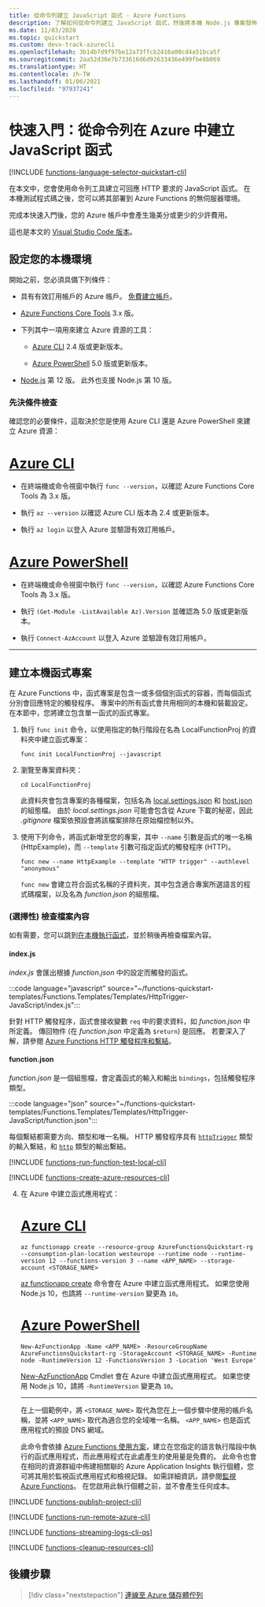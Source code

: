 ```yaml
---
title: 從命令列建立 JavaScript 函式 - Azure Functions
description: 了解如何從命令列建立 JavaScript 函式，然後將本機 Node.js 專案發佈至 Azure Functions 中的無伺服器裝載。
ms.date: 11/03/2020
ms.topic: quickstart
ms.custom: devx-track-azurecli
ms.openlocfilehash: 3b14b7d9f97be12a73ffcb2416a00cd4a51bca5f
ms.sourcegitcommit: 2aa52d30e7b733616d6d92633436e499fbe8b069
ms.translationtype: HT
ms.contentlocale: zh-TW
ms.lasthandoff: 01/06/2021
ms.locfileid: "97937241"
---
```

# <a name="quickstart-create-a-javascript-function-in-azure-from-the-command-line"></a>快速入門：從命令列在 Azure 中建立 JavaScript 函式


[!INCLUDE [functions-language-selector-quickstart-cli](../../includes/functions-language-selector-quickstart-cli.md)]

在本文中，您會使用命令列工具建立可回應 HTTP 要求的 JavaScript 函式。 在本機測試程式碼之後，您可以將其部署到 Azure Functions 的無伺服器環境。 

完成本快速入門後，您的 Azure 帳戶中會產生幾美分或更少的少許費用。

這也是本文的 [Visual Studio Code 版本](create-first-function-vs-code-node.md)。

## <a name="configure-your-local-environment"></a>設定您的本機環境

開始之前，您必須具備下列條件：

+ 具有有效訂用帳戶的 Azure 帳戶。 [免費建立帳戶](https://azure.microsoft.com/free/?ref=microsoft.com&utm_source=microsoft.com&utm_medium=docs&utm_campaign=visualstudio)。

+ [Azure Functions Core Tools](./functions-run-local.md#v2) 3.x 版。

+ 下列其中一項用來建立 Azure 資源的工具：

    + [Azure CLI](/cli/azure/install-azure-cli) 2.4 版或更新版本。

    + [Azure PowerShell](/powershell/azure/install-az-ps) 5.0 版或更新版本。

+ [Node.js](https://nodejs.org/) 第 12 版。 此外也支援 Node.js 第 10 版。

### <a name="prerequisite-check"></a>先決條件檢查

確認您的必要條件，這取決於您是使用 Azure CLI 還是 Azure PowerShell 來建立 Azure 資源：

# <a name="azure-cli"></a>[Azure CLI](#tab/azure-cli)

+ 在終端機或命令視窗中執行 `func --version`，以確認 Azure Functions Core Tools 為 3.x 版。

+ 執行 `az --version` 以確認 Azure CLI 版本為 2.4 或更新版本。

+ 執行 `az login` 以登入 Azure 並驗證有效訂用帳戶。

# <a name="azure-powershell"></a>[Azure PowerShell](#tab/azure-powershell)

+ 在終端機或命令視窗中執行 `func --version`，以確認 Azure Functions Core Tools 為 3.x 版。

+ 執行 `(Get-Module -ListAvailable Az).Version` 並確認為 5.0 版或更新版本。 

+ 執行 `Connect-AzAccount` 以登入 Azure 並驗證有效訂用帳戶。

---

## <a name="create-a-local-function-project"></a>建立本機函式專案

在 Azure Functions 中，函式專案是包含一或多個個別函式的容器，而每個函式分別會回應特定的觸發程序。 專案中的所有函式會共用相同的本機和裝載設定。 在本節中，您將建立包含單一函式的函式專案。

1. 執行 `func init` 命令，以使用指定的執行階段在名為 LocalFunctionProj 的資料夾中建立函式專案：  

    ```console
    func init LocalFunctionProj --javascript
    ```

1. 瀏覽至專案資料夾：

    ```console
    cd LocalFunctionProj
    ```

    此資料夾會包含專案的各種檔案，包括名為 [local.settings.json](functions-run-local.md#local-settings-file) 和 [host.json](functions-host-json.md) 的組態檔。 由於 *local.settings.json* 可能會包含從 Azure 下載的秘密，因此 *.gitignore* 檔案依預設會將該檔案排除在原始檔控制以外。

1. 使用下列命令，將函式新增至您的專案，其中 `--name` 引數是函式的唯一名稱 (HttpExample)，而 `--template` 引數可指定函式的觸發程序 (HTTP)。

    ```console
    func new --name HttpExample --template "HTTP trigger" --authlevel "anonymous"
    ```  
    
    `func new` 會建立符合函式名稱的子資料夾，其中包含適合專案所選語言的程式碼檔案，以及名為 *function.json* 的組態檔。
    
### <a name="optional-examine-the-file-contents"></a>(選擇性) 檢查檔案內容

如有需要，您可以跳到[在本機執行函式](#run-the-function-locally)，並於稍後再檢查檔案內容。

#### <a name="indexjs"></a>index.js

*index.js* 會匯出根據 *function.json* 中的設定而觸發的函式。

:::code language="javascript" source="~/functions-quickstart-templates/Functions.Templates/Templates/HttpTrigger-JavaScript/index.js":::

針對 HTTP 觸發程序，函式會接收變數 `req` 中的要求資料，如 *function.json* 中所定義。 傳回物件 (在 *function.json* 中定義為 `$return`) 是回應。 若要深入了解，請參閱 [Azure Functions HTTP 觸發程序和繫結](./functions-bindings-http-webhook.md?tabs=javascript)。

#### <a name="functionjson"></a>function.json

*function.json* 是一個組態檔，會定義函式的輸入和輸出 `bindings`，包括觸發程序類型。 

:::code language="json" source="~/functions-quickstart-templates/Functions.Templates/Templates/HttpTrigger-JavaScript/function.json":::

每個繫結都需要方向、類型和唯一名稱。 HTTP 觸發程序具有 [`httpTrigger`](functions-bindings-http-webhook-trigger.md) 類型的輸入繫結，和 [`http`](functions-bindings-http-webhook-output.md) 類型的輸出繫結。

[!INCLUDE [functions-run-function-test-local-cli](../../includes/functions-run-function-test-local-cli.md)]

[!INCLUDE [functions-create-azure-resources-cli](../../includes/functions-create-azure-resources-cli.md)]

4. 在 Azure 中建立函式應用程式：

    # <a name="azure-cli"></a>[Azure CLI](#tab/azure-cli)
        
    ```azurecli
    az functionapp create --resource-group AzureFunctionsQuickstart-rg --consumption-plan-location westeurope --runtime node --runtime-version 12 --functions-version 3 --name <APP_NAME> --storage-account <STORAGE_NAME>
    ```
    
    [az functionapp create](/cli/azure/functionapp#az-functionapp-create) 命令會在 Azure 中建立函式應用程式。 如果您使用 Node.js 10，也請將 `--runtime-version` 變更為 `10`。
    
    # <a name="azure-powershell"></a>[Azure PowerShell](#tab/azure-powershell)
    
    ```azurepowershell
    New-AzFunctionApp -Name <APP_NAME> -ResourceGroupName AzureFunctionsQuickstart-rg -StorageAccount <STORAGE_NAME> -Runtime node -RuntimeVersion 12 -FunctionsVersion 3 -Location 'West Europe'
    ```
    
    [New-AzFunctionApp](/powershell/module/az.functions/new-azfunctionapp) Cmdlet 會在 Azure 中建立函式應用程式。 如果您使用 Node.js 10，請將 `-RuntimeVersion` 變更為 `10`。
    
    ---
    
    在上一個範例中，將 `<STORAGE_NAME>` 取代為您在上一個步驟中使用的帳戶名稱，並將 `<APP_NAME>` 取代為適合您的全域唯一名稱。 `<APP_NAME>` 也是函式應用程式的預設 DNS 網域。 
    
    此命令會依據 [Azure Functions 使用方案](consumption-plan.md)，建立在您指定的語言執行階段中執行的函式應用程式，而此應用程式在此處產生的使用量是免費的。 此命令也會在相同的資源群組中佈建相關聯的 Azure Application Insights 執行個體，您可將其用於監視函式應用程式和檢視記錄。 如需詳細資訊，請參閱[監視 Azure Functions](functions-monitoring.md)。 在您啟用此執行個體之前，並不會產生任何成本。

[!INCLUDE [functions-publish-project-cli](../../includes/functions-publish-project-cli.md)]

[!INCLUDE [functions-run-remote-azure-cli](../../includes/functions-run-remote-azure-cli.md)]

[!INCLUDE [functions-streaming-logs-cli-qs](../../includes/functions-streaming-logs-cli-qs.md)]

[!INCLUDE [functions-cleanup-resources-cli](../../includes/functions-cleanup-resources-cli.md)]

## <a name="next-steps"></a>後續步驟

> [!div class="nextstepaction"]
> [連線至 Azure 儲存體佇列](functions-add-output-binding-storage-queue-cli.md?pivots=programming-language-javascript)
